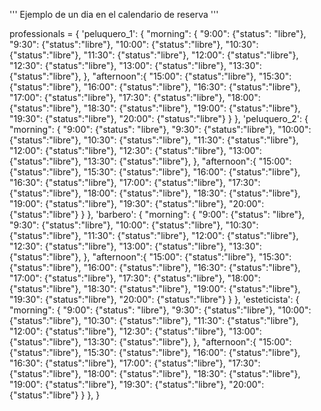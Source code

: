 

'''
Ejemplo de un dia en el calendario de reserva
'''

professionals = {
    'peluquero_1': {
        "morning": {
            "9:00": {"status": "libre"},
            "9:30": {"status":"libre"},
            "10:00": {"status":"libre"},
            "10:30": {"status":"libre"},
            "11:30": {"status":"libre"},
            "12:00": {"status":"libre"},
            "12:30": {"status":"libre"},
            "13:00": {"status":"libre"},
            "13:30": {"status":"libre"},
        },
        "afternoon":{
            "15:00": {"status":"libre"},
            "15:30": {"status":"libre"},
            "16:00": {"status":"libre"},
            "16:30": {"status":"libre"},
            "17:00": {"status":"libre"},
            "17:30": {"status":"libre"},
            "18:00": {"status":"libre"},
            "18:30": {"status":"libre"},
            "19:00": {"status":"libre"},
            "19:30": {"status":"libre"},
            "20:00": {"status":"libre"}
        }
    },
    'peluquero_2': {
        "morning": {
            "9:00": {"status": "libre"},
            "9:30": {"status":"libre"},
            "10:00": {"status":"libre"},
            "10:30": {"status":"libre"},
            "11:30": {"status":"libre"},
            "12:00": {"status":"libre"},
            "12:30": {"status":"libre"},
            "13:00": {"status":"libre"},
            "13:30": {"status":"libre"},
        },
        "afternoon":{
            "15:00": {"status":"libre"},
            "15:30": {"status":"libre"},
            "16:00": {"status":"libre"},
            "16:30": {"status":"libre"},
            "17:00": {"status":"libre"},
            "17:30": {"status":"libre"},
            "18:00": {"status":"libre"},
            "18:30": {"status":"libre"},
            "19:00": {"status":"libre"},
            "19:30": {"status":"libre"},
            "20:00": {"status":"libre"}
        }
    },
    'barbero': {
        "morning": {
            "9:00": {"status": "libre"},
            "9:30": {"status":"libre"},
            "10:00": {"status":"libre"},
            "10:30": {"status":"libre"},
            "11:30": {"status":"libre"},
            "12:00": {"status":"libre"},
            "12:30": {"status":"libre"},
            "13:00": {"status":"libre"},
            "13:30": {"status":"libre"},
        },
        "afternoon":{
            "15:00": {"status":"libre"},
            "15:30": {"status":"libre"},
            "16:00": {"status":"libre"},
            "16:30": {"status":"libre"},
            "17:00": {"status":"libre"},
            "17:30": {"status":"libre"},
            "18:00": {"status":"libre"},
            "18:30": {"status":"libre"},
            "19:00": {"status":"libre"},
            "19:30": {"status":"libre"},
            "20:00": {"status":"libre"}
        }
    },
    'esteticista': {
        "morning": {
            "9:00": {"status": "libre"},
            "9:30": {"status":"libre"},
            "10:00": {"status":"libre"},
            "10:30": {"status":"libre"},
            "11:30": {"status":"libre"},
            "12:00": {"status":"libre"},
            "12:30": {"status":"libre"},
            "13:00": {"status":"libre"},
            "13:30": {"status":"libre"},
        },
        "afternoon":{
            "15:00": {"status":"libre"},
            "15:30": {"status":"libre"},
            "16:00": {"status":"libre"},
            "16:30": {"status":"libre"},
            "17:00": {"status":"libre"},
            "17:30": {"status":"libre"},
            "18:00": {"status":"libre"},
            "18:30": {"status":"libre"},
            "19:00": {"status":"libre"},
            "19:30": {"status":"libre"},
            "20:00": {"status":"libre"}
        }
    },
}